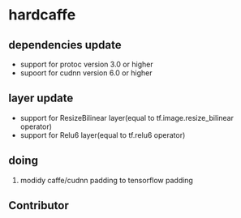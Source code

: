 hardcaffe
============================================
## dependencies update
* support for protoc version 3.0 or higher
* supoort for cudnn version 6.0 or higher

## layer update
* support for ResizeBilinear layer(equal to tf.image.resize_bilinear operator)
* support for Relu6 layer(equal to tf.relu6 operator)

## doing
1. modidy caffe/cudnn padding to tensorflow padding

## Contributor
